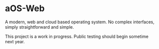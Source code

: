 # aOS-Web
A modern, web and cloud based operating system. No complex interfaces, simply straightforward and simple.

This project is a work in progress. Public testing should begin sometime next year.
